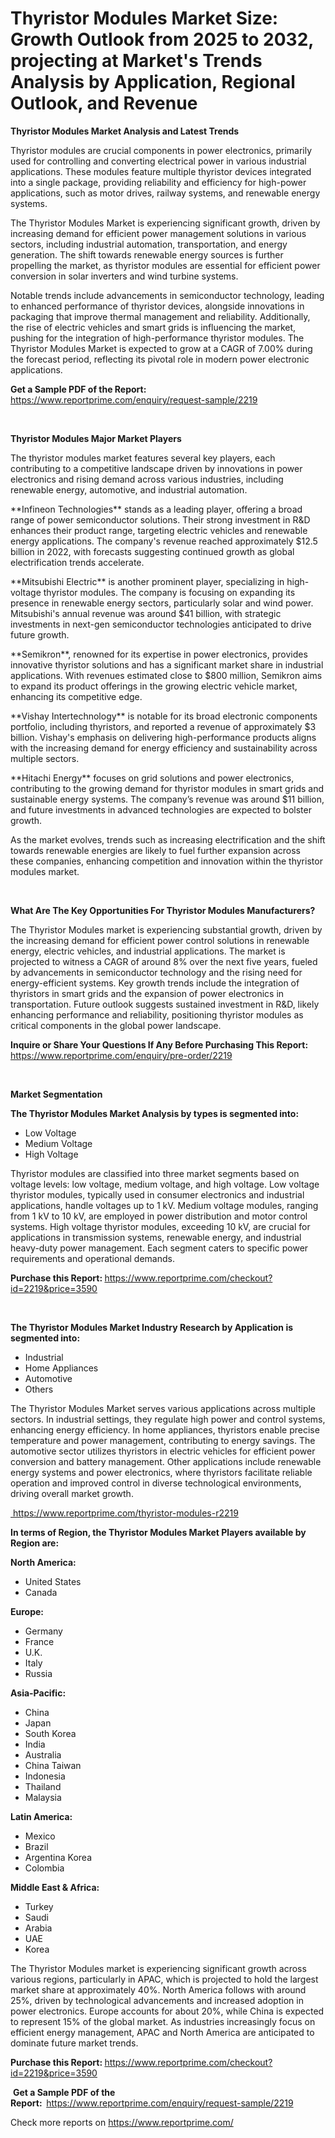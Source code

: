 <p><h1>Thyristor Modules Market Size: Growth Outlook from 2025 to 2032, projecting at Market's Trends Analysis by Application, Regional Outlook, and Revenue</h1></p><p><strong>Thyristor Modules Market Analysis and Latest Trends</strong></p>
<p><p>Thyristor modules are crucial components in power electronics, primarily used for controlling and converting electrical power in various industrial applications. These modules feature multiple thyristor devices integrated into a single package, providing reliability and efficiency for high-power applications, such as motor drives, railway systems, and renewable energy systems.</p><p>The Thyristor Modules Market is experiencing significant growth, driven by increasing demand for efficient power management solutions in various sectors, including industrial automation, transportation, and energy generation. The shift towards renewable energy sources is further propelling the market, as thyristor modules are essential for efficient power conversion in solar inverters and wind turbine systems. </p><p>Notable trends include advancements in semiconductor technology, leading to enhanced performance of thyristor devices, alongside innovations in packaging that improve thermal management and reliability. Additionally, the rise of electric vehicles and smart grids is influencing the market, pushing for the integration of high-performance thyristor modules. The Thyristor Modules Market is expected to grow at a CAGR of 7.00% during the forecast period, reflecting its pivotal role in modern power electronic applications.</p></p>
<p><strong>Get a Sample PDF of the Report:&nbsp;</strong> <a href="https://www.reportprime.com/enquiry/request-sample/2219?utm_campaign=2983&utm_medium=2&utm_source=Github&utm_content=ia&utm_term=18032025&utm_id=thyristor-modules">https://www.reportprime.com/enquiry/request-sample/2219</a></p>
<p>&nbsp;</p>
<p><strong>Thyristor Modules Major Market Players</strong></p>
<p><p>The thyristor modules market features several key players, each contributing to a competitive landscape driven by innovations in power electronics and rising demand across various industries, including renewable energy, automotive, and industrial automation.</p><p>**Infineon Technologies** stands as a leading player, offering a broad range of power semiconductor solutions. Their strong investment in R&D enhances their product range, targeting electric vehicles and renewable energy applications. The company's revenue reached approximately $12.5 billion in 2022, with forecasts suggesting continued growth as global electrification trends accelerate.</p><p>**Mitsubishi Electric** is another prominent player, specializing in high-voltage thyristor modules. The company is focusing on expanding its presence in renewable energy sectors, particularly solar and wind power. Mitsubishi's annual revenue was around $41 billion, with strategic investments in next-gen semiconductor technologies anticipated to drive future growth.</p><p>**Semikron**, renowned for its expertise in power electronics, provides innovative thyristor solutions and has a significant market share in industrial applications. With revenues estimated close to $800 million, Semikron aims to expand its product offerings in the growing electric vehicle market, enhancing its competitive edge.</p><p>**Vishay Intertechnology** is notable for its broad electronic components portfolio, including thyristors, and reported a revenue of approximately $3 billion. Vishay's emphasis on delivering high-performance products aligns with the increasing demand for energy efficiency and sustainability across multiple sectors.</p><p>**Hitachi Energy** focuses on grid solutions and power electronics, contributing to the growing demand for thyristor modules in smart grids and sustainable energy systems. The company’s revenue was around $11 billion, and future investments in advanced technologies are expected to bolster growth.</p><p>As the market evolves, trends such as increasing electrification and the shift towards renewable energies are likely to fuel further expansion across these companies, enhancing competition and innovation within the thyristor modules market.</p></p>
<p>&nbsp;</p>
<p><strong>What Are The Key Opportunities For Thyristor Modules Manufacturers?</strong></p>
<p><p>The Thyristor Modules market is experiencing substantial growth, driven by the increasing demand for efficient power control solutions in renewable energy, electric vehicles, and industrial applications. The market is projected to witness a CAGR of around 8% over the next five years, fueled by advancements in semiconductor technology and the rising need for energy-efficient systems. Key growth trends include the integration of thyristors in smart grids and the expansion of power electronics in transportation. Future outlook suggests sustained investment in R&D, likely enhancing performance and reliability, positioning thyristor modules as critical components in the global power landscape.</p></p>
<p><strong>Inquire or Share Your Questions If Any Before Purchasing This Report:</strong> <a href="https://www.reportprime.com/enquiry/pre-order/2219?utm_campaign=2983&utm_medium=2&utm_source=Github&utm_content=ia&utm_term=18032025&utm_id=thyristor-modules">https://www.reportprime.com/enquiry/pre-order/2219</a></p>
<p>&nbsp;</p>
<p><strong>Market Segmentation</strong></p>
<p><strong>The Thyristor Modules Market Analysis by types is segmented into:</strong></p>
<p><ul><li>Low Voltage</li><li>Medium Voltage</li><li>High Voltage</li></ul></p>
<p><p>Thyristor modules are classified into three market segments based on voltage levels: low voltage, medium voltage, and high voltage. Low voltage thyristor modules, typically used in consumer electronics and industrial applications, handle voltages up to 1 kV. Medium voltage modules, ranging from 1 kV to 10 kV, are employed in power distribution and motor control systems. High voltage thyristor modules, exceeding 10 kV, are crucial for applications in transmission systems, renewable energy, and industrial heavy-duty power management. Each segment caters to specific power requirements and operational demands.</p></p>
<p><strong>Purchase this Report:&nbsp;</strong><a href="https://www.reportprime.com/checkout?id=2219&price=3590&utm_campaign=2983&utm_medium=2&utm_source=Github&utm_content=ia&utm_term=18032025&utm_id=thyristor-modules">https://www.reportprime.com/checkout?id=2219&price=3590</a></p>
<p>&nbsp;</p>
<p><strong>The Thyristor Modules Market Industry Research by Application is segmented into:</strong></p>
<p><ul><li>Industrial</li><li>Home Appliances</li><li>Automotive</li><li>Others</li></ul></p>
<p><p>The Thyristor Modules Market serves various applications across multiple sectors. In industrial settings, they regulate high power and control systems, enhancing energy efficiency. In home appliances, thyristors enable precise temperature and power management, contributing to energy savings. The automotive sector utilizes thyristors in electric vehicles for efficient power conversion and battery management. Other applications include renewable energy systems and power electronics, where thyristors facilitate reliable operation and improved control in diverse technological environments, driving overall market growth.</p></p>
<p><a href="https://www.reportprime.com/thyristor-modules-r2219?utm_campaign=2983&utm_medium=2&utm_source=Github&utm_content=ia&utm_term=18032025&utm_id=thyristor-modules">&nbsp;https://www.reportprime.com/thyristor-modules-r2219</a></p>
<p><strong>In terms of Region, the Thyristor Modules Market Players available by Region are:</strong></p>
<p>
    <p> <strong> North America: </strong>
        <ul>
            <li>United States</li>
            <li>Canada</li>
        </ul>
        </p> 
    <p> <strong> Europe: </strong>
        <ul>
            <li>Germany</li>
            <li>France</li>
            <li>U.K.</li>
            <li>Italy</li>
            <li>Russia</li>
        </ul>
        </p> 
    <p> <strong> Asia-Pacific: </strong>
        <ul>
            <li>China</li>
            <li>Japan</li>
            <li>South Korea</li>
            <li>India</li>
            <li>Australia</li>
            <li>China Taiwan</li>
            <li>Indonesia</li>
            <li>Thailand</li>
            <li>Malaysia</li>
        </ul>
        </p> 
    <p> <strong> Latin America: </strong>
        <ul>
            <li>Mexico</li>
            <li>Brazil</li>
            <li>Argentina Korea</li>
            <li>Colombia</li>
        </ul>
        </p> 
    <p> <strong> Middle East & Africa: </strong>
        <ul>
            <li>Turkey</li>
            <li>Saudi</li>
            <li>Arabia</li>
            <li>UAE</li>
            <li>Korea</li>
        </ul>
    </p>
    </p>
<p><p>The Thyristor Modules market is experiencing significant growth across various regions, particularly in APAC, which is projected to hold the largest market share at approximately 40%. North America follows with around 25%, driven by technological advancements and increased adoption in power electronics. Europe accounts for about 20%, while China is expected to represent 15% of the global market. As industries increasingly focus on efficient energy management, APAC and North America are anticipated to dominate future market trends.</p></p>
<p><strong>Purchase this Report: </strong><a href="https://www.reportprime.com/checkout?id=2219&price=3590&utm_campaign=2983&utm_medium=2&utm_source=Github&utm_content=ia&utm_term=18032025&utm_id=thyristor-modules">https://www.reportprime.com/checkout?id=2219&price=3590</a></p>
<p>&nbsp;<strong>Get a Sample PDF of the Report:&nbsp;&nbsp;</strong><a href="https://www.reportprime.com/enquiry/request-sample/2219?utm_campaign=2983&utm_medium=2&utm_source=Github&utm_content=ia&utm_term=18032025&utm_id=thyristor-modules">https://www.reportprime.com/enquiry/request-sample/2219</a></p>
<p><strong></strong></p>
<p>Check more reports on <a href="https://www.reportprime.com/?utm_campaign=2983&utm_medium=2&utm_source=Github&utm_content=ia&utm_term=18032025&utm_id=thyristor-modules">https://www.reportprime.com/</a></p>